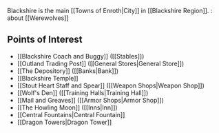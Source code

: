 
Blackshire is the main [[Towns of Enroth|City]] in [[Blackshire Region]].
: about [[Werewolves]]
## Points of Interest
* [[Blackshire Coach and Buggy]] ([[Stables]])
* [[Outland Trading Post]] ([[General Stores|General Store]])
* [[The Depository]] ([[Banks|Bank]])
* [[Blackshire Temple]]
* [[Stout Heart Staff and Spear]] ([[Weapon Shops|Weapon Shop]])
* [[Wolf's Den]] ([[Training Halls|Training Hall]])
* [[Mail and Greaves]] ([[Armor Shops|Armor Shop]])
* [[The Howling Moon]] ([[Inns|Inn]])
* [[Central Fountains|Central Fountain]]
* [[Dragon Towers|Dragon Tower]]


